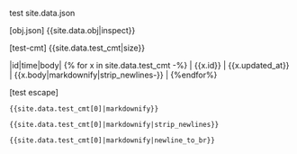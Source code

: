 

test site.data.json

[obj.json]
{{site.data.obj|inspect}}

[test-cmt]
{{site.data.test_cmt|size}}



|id|time|body| 
{% for x in site.data.test_cmt -%}
| {{x.id}} | {{x.updated_at}} | {{x.body|markdownify|strip_newlines-}} | 
{%endfor%}


[test escape]
```
{{site.data.test_cmt[0]|markdownify}}
```
```
{{site.data.test_cmt[0]|markdownify|strip_newlines}}
```
```
{{site.data.test_cmt[0]|markdownify|newline_to_br}}
```
